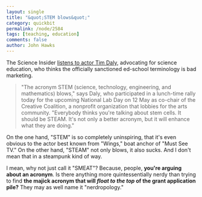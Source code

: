 ```yaml
---
layout: single 
title: "&quot;STEM blows&quot;" 
category: quickbit
permalink: /node/2584
tags: [teaching, education] 
comments: false 
author: John Hawks 
---
```


The Science Insider <a href="http://news.sciencemag.org/scienceinsider/2010/04/hollywood-is-steamed-about-scien.html">listens to actor Tim Daly</a>, advocating for science education, who thinks the officially sanctioned ed-school terminology is bad marketing.

<blockquote>"The acronym STEM (science, technology, engineering, and mathematics) blows," says Daly, who participated in a lunch-time rally today for the upcoming National Lab Day on 12 May as co-chair of the Creative Coalition, a nonprofit organization that lobbies for the arts community. "Everybody thinks you're talking about stem cells. It should be STEAM. It's not only a better acronym, but it will enhance what they are doing."</blockquote>

On the one hand, "STEM" is so completely uninspiring, that it's even obvious to the actor best known from "Wings," boat anchor of "Must See TV."  On the other hand, "STEAM" not only blows, it also sucks. And I don't mean that in a steampunk kind of way. 

I mean, why not just call it "SMEAT"? Because, people, <b>you're arguing about an acronym</b>. Is there anything more quintessentially nerdy than trying to find <b>the majick acronym that will <i>float to the top</i> of the grant application pile?</b> They may as well name it "nerdropology." 






